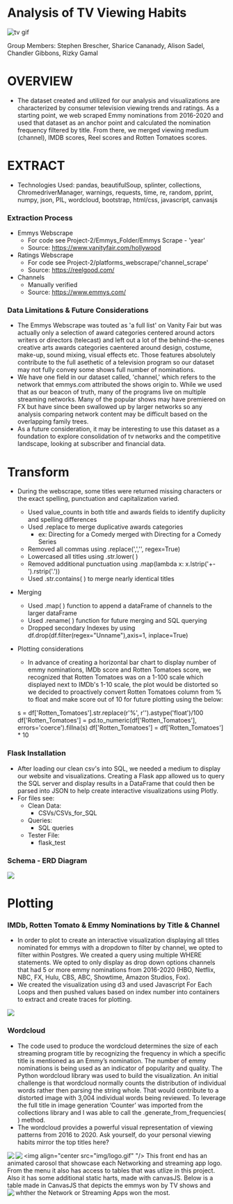 # Analysis of TV Viewing Habits

![tv gif](img/tv.gif)

Group Members: Stephen Brescher, Sharice Cananady, Alison Sadel, Chandler Gibbons, Rizky Gamal

# OVERVIEW

* The dataset created and utilized for our analysis and visualizations are characterized by consumer television viewing trends and ratings. As a starting point, we web scraped Emmy nominations from 2016-2020 and used that dataset as an anchor point and calculated the nomination frequency filtered by title. From there, we merged viewing medium (channel), IMDB scores, Reel scores and Rotten Tomatoes scores.

# EXTRACT
* Technologies Used: pandas, beautifulSoup, splinter, collections, ChromedriverManager, warnings, requests, time, re, random, pprint, numpy, json, PIL, wordcloud, bootstrap, html/css, javascript, canvasjs

### Extraction Process

* Emmys Webscrape
    * For code see Project-2/Emmys_Folder/Emmys Scrape - 'year'
    * Source: https://www.vanityfair.com/hollywood
* Ratings Webscrape 
    * For code see Project-2/platforms_webscrape/'channel_scrape'
    * Source: https://reelgood.com/
* Channels
    * Manually verified
    * Source: https://www.emmys.com/

### Data Limitations & Future Considerations
* The Emmys Webscrape was touted as 'a full list' on Vanity Fair but was actually only a selection of award categories centered around actors writers or directors (telecast) and left out a lot of the behind-the-scenes creative arts awards categories caentered around design, costume, make-up, sound mixing, visual effects etc. Those features absolutely contribute to the full asethetic of a television program so our dataset may not fully convey some shows full number of nominations. 
* We have one field in our dataset called, 'channel,' which refers to the network that emmys.com attributed the shows origin to. While we used that as our beacon of truth, many of the programs live on multiple streaming networks. Many of the popular shows may have premiered on FX but have since been swallowed up by larger networks so any analysis comparing network content may be difficult based on the overlapping family trees.
* As a future consideration, it may be interesting to use this dataset as a foundation to explore consolidation of tv networks and the competitive landscape, looking at subscriber and financial data.


# Transform
* During the webscrape, some titles were returned missing characters or the exact spelling, punctuation and capitalization varied.
    * Used value_counts in both title and awards fields to identify duplicity and spelling differences
    * Used .replace to merge duplicative awards categories
        * ex: Directing for a Comedy merged with Directing for a Comedy Series
    * Removed all commas using .replace(',','', regex=True)
    * Lowercased all titles using .str.lower( )
    * Removed additional punctuation using .map(lambda x: x.lstrip('+-').rstrip('.'))
    * Used .str.contains( ) to merge nearly identical titles
* Merging
    * Used .map( ) function to append a dataFrame of channels to the larger dataFrame
    * Used .rename( ) function for future merging and SQL querying
    * Dropped secondary Indexes by using df.drop(df.filter(regex="Unname"),axis=1, inplace=True)
* Plotting considerations
    * In advance of creating a horizontal bar chart to display number of emmy nominations, IMDb score and Rotten Tomatoes score, we recognized that Rotten Tomatoes was on a 1-100 scale which displayed next to IMDb's 1-10 scale, the plot would be distorted so we decided to proactively convert Rotten Tomatoes column from % to float and make score out of 10 for future plotting using the below:

    s = df['Rotten_Tomatoes'].str.replace(r'%', r'').astype('float')/100
    df['Rotten_Tomatoes']  = pd.to_numeric(df['Rotten_Tomatoes'], errors='coerce').fillna(s)
    df['Rotten_Tomatoes'] = df['Rotten_Tomatoes'] * 10
    

### Flask Installation
* After loading our clean csv's into SQL, we needed a medium to display our website and visualizations. Creating a Flask app allowed us to query the SQL server and display results in a DataFrame that could then be parsed into JSON to help create interactive visualizations using Plotly.
* For files see:
    * Clean Data:
        * CSVs/CSVs_for_SQL
    * Queries:
        * SQL queries
    * Tester File: 
        * flask_test

### Schema - ERD Diagram
<img align="center" src="img/ERD.png">

# Plotting 
### IMDb, Rotten Tomato & Emmy Nominations by Title & Channel
* In order to plot to create an interactive visualization displaying all titles nominated for emmys with a dropdown to filter by channel, we opted to filter within Postgres. We created a query using multiple WHERE statements. We opted to only display as drop down options channels that had 5 or more emmy nominations from 2016-2020 (HBO, Netflix, NBC, FX, Hulu, CBS, ABC, Showtime, Amazon Studios, Fox).
* We created the visualization using d3 and used Javascript For Each Loops and then pushed values based on index number into containers to extract and create traces for plotting.

<img align="center" src="img/channels_plot.png">

### Wordcloud

* The code used to produce the wordcloud determines the size of each streaming program title by recognizing the frequency in which a specific title is mentioned as an Emmy’s nomination. The number of emmy nominations is being used as an indicator of popularity and quality. The Python wordcloud library was used to build the visualization. An initial challenge is that wordcloud normally counts the distribution of individual words rather then parsing the string whole. That would contribute to a distorted image with 3,004 individual words being reviewed. To leverage the full title in image generation ‘Counter’ was imported from the collections library and I was able to call the .generate_from_frequencies( ) method. 
* The wordcloud provides a powerful visual representation of viewing patterns from 2016 to 2020. Ask yourself, do your personal viewing habits mirror the top titles here?

<img align="left" src="img/wordcloud_shows.png">

<img align="center src="img/logo.gif" "/>
<img align="left" src="img/web.png">
This front end has an animated carosol that showcase each Networking and streaming app logo.
From the menu it also has access to tables that was utlize in this project.
Also it has some additional static harts, made with canvasJS.
Below is a table made in CanvasJS that depicts the emmys won by TV shows and whther the Network or Streaming Apps won the most.
<img align="left" src="img/NetvsStream.png">
